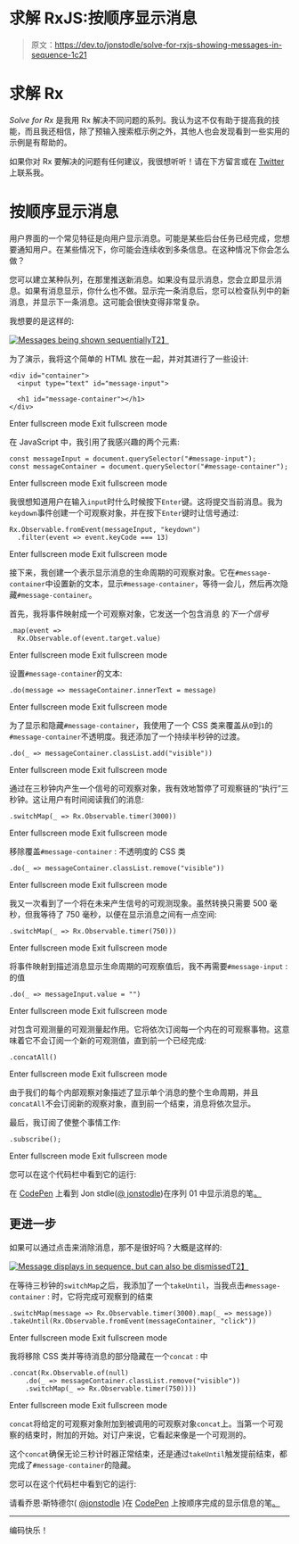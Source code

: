 # 求解 RxJS:按顺序显示消息

> 原文：<https://dev.to/jonstodle/solve-for-rxjs-showing-messages-in-sequence-1c21>

# 求解 Rx

*Solve for Rx* 是我用 Rx 解决不同问题的系列。我认为这不仅有助于提高我的技能，而且我还相信，除了预输入搜索框示例之外，其他人也会发现看到一些实用的示例是有帮助的。

如果你对 Rx 要解决的问题有任何建议，我很想听听！请在下方留言或在 [Twitter](http://twitter.com/jonstodle) 上联系我。

# 按顺序显示消息

用户界面的一个常见特征是向用户显示消息。可能是某些后台任务已经完成，您想要通知用户。在某些情况下，你可能会连续收到多条信息。在这种情况下你会怎么做？

您可以建立某种队列，在那里推送新消息。如果没有显示消息，您会立即显示消息。如果有消息显示，你什么也不做。显示完一条消息后，您可以检查队列中的新消息，并显示下一条消息。这可能会很快变得非常复杂。

我想要的是这样的:

[![Messages being shown sequentially](img/5ef3842658ec2429a6c4287a4f556d4b.png)T2】](https://res.cloudinary.com/practicaldev/image/fetch/s--xw9CvhXY--/c_limit%2Cf_auto%2Cfl_progressive%2Cq_auto%2Cw_880/https://blog.jonstodle.com/sol/)

为了演示，我将这个简单的 HTML 放在一起，并对其进行了一些设计:

```
<div id="container">
  <input type="text" id="message-input">

  <h1 id="message-container"></h1>
</div> 
```

Enter fullscreen mode Exit fullscreen mode

在 JavaScript 中，我引用了我感兴趣的两个元素:

```
const messageInput = document.querySelector("#message-input");
const messageContainer = document.querySelector("#message-container"); 
```

Enter fullscreen mode Exit fullscreen mode

我很想知道用户在输入`input`时什么时候按下`Enter`键。这将提交当前消息。我为`keydown`事件创建一个可观察对象，并在按下`Enter`键时让信号通过:

```
Rx.Observable.fromEvent(messageInput, "keydown")
  .filter(event => event.keyCode === 13) 
```

Enter fullscreen mode Exit fullscreen mode

接下来，我创建一个表示显示消息的生命周期的可观察对象。它在`#message-container`中设置新的文本，显示`#message-container`，等待一会儿，然后再次隐藏`#message-container`。

首先，我将事件映射成一个可观察对象，它发送一个包含消息
的*下一个信号*

```
.map(event =>
  Rx.Observable.of(event.target.value) 
```

Enter fullscreen mode Exit fullscreen mode

设置`#message-container`的文本:

```
.do(message => messageContainer.innerText = message) 
```

Enter fullscreen mode Exit fullscreen mode

为了显示和隐藏`#message-container`，我使用了一个 CSS 类来覆盖从`0`到`1`的`#message-container`不透明度。我还添加了一个持续半秒钟的过渡。

```
.do(_ => messageContainer.classList.add("visible")) 
```

Enter fullscreen mode Exit fullscreen mode

通过在三秒钟内产生一个信号的可观察对象，我有效地暂停了可观察链的“执行”三秒钟。这让用户有时间阅读我们的消息:

```
.switchMap(_ => Rx.Observable.timer(3000)) 
```

Enter fullscreen mode Exit fullscreen mode

移除覆盖`#message-container` :
不透明度的 CSS 类

```
.do(_ => messageContainer.classList.remove("visible")) 
```

Enter fullscreen mode Exit fullscreen mode

我又一次看到了一个将在未来产生信号的可观测现象。虽然转换只需要 500 毫秒，但我等待了 750 毫秒，以便在显示消息之间有一点空间:

```
.switchMap(_ => Rx.Observable.timer(750))) 
```

Enter fullscreen mode Exit fullscreen mode

将事件映射到描述消息显示生命周期的可观察值后，我不再需要`#message-input` :
的值

```
.do(_ => messageInput.value = "") 
```

Enter fullscreen mode Exit fullscreen mode

对包含可观测量的可观测量起作用。它将依次订阅每一个内在的可观察事物。这意味着它不会订阅一个新的可观测值，直到前一个已经完成:

```
.concatAll() 
```

Enter fullscreen mode Exit fullscreen mode

由于我们的每个内部观察对象描述了显示单个消息的整个生命周期，并且`concatAll`不会订阅新的观察对象，直到前一个结束，消息将依次显示。

最后，我订阅了使整个事情工作:

```
.subscribe(); 
```

Enter fullscreen mode Exit fullscreen mode

您可以在这个代码栏中看到它的运行:

在 [CodePen](https://codepen.io) 上看到 Jon stdle([@ jonstodle](https://codepen.io/jonstodle))在序列 01 中显示消息的笔[。](https://codepen.io/jonstodle/pen/KZaZqJ/)

## 更进一步

如果可以通过点击来消除消息，那不是很好吗？大概是这样的:

[![Message displays in sequence, but can also be dismissed](img/5ef3842658ec2429a6c4287a4f556d4b.png)T2】](https://res.cloudinary.com/practicaldev/image/fetch/s--xw9CvhXY--/c_limit%2Cf_auto%2Cfl_progressive%2Cq_auto%2Cw_880/https://blog.jonstodle.com/sol/)

在等待三秒钟的`switchMap`之后，我添加了一个`takeUntil`，当我点击`#message-container` :
时，它将完成可观察到的结束

```
.switchMap(message => Rx.Observable.timer(3000).map(_ => message))
.takeUntil(Rx.Observable.fromEvent(messageContainer, "click")) 
```

Enter fullscreen mode Exit fullscreen mode

我将移除 CSS 类并等待消息的部分隐藏在一个`concat` :
中

```
.concat(Rx.Observable.of(null)
    .do(_ => messageContainer.classList.remove("visible"))
    .switchMap(_ => Rx.Observable.timer(750)))) 
```

Enter fullscreen mode Exit fullscreen mode

`concat`将给定的可观察对象附加到被调用的可观察对象`concat`上。当第一个可观察的结束时，附加的开始。对订户来说，它看起来像是一个可观测的。

这个`concat`确保无论三秒计时器正常结束，还是通过`takeUntil`触发提前结束，都完成了`#message-container`的隐藏。

您可以在这个代码栏中看到它的运行:

请看乔恩·斯特德尔( [@jonstodle](https://codepen.io/jonstodle) )在 [CodePen](https://codepen.io) 上按顺序完成的显示信息的笔[。](https://codepen.io/jonstodle/pen/wpgpQQ/)

* * *

编码快乐！
